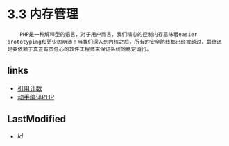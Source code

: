 # 3.3 内存管理 


		PHP是一种解释型的语言，对于用户而言，我们精心的控制内存意味着easier prototyping和更少的崩溃！当我们深入到内核之后，所有的安全防线都已经被越过，最终还是要依赖于真正有责任心的软件工程师来保证系统的稳定运行。



## links
   * [引用计数](<3.2.md>)
   * [动手编译PHP](<4.md>)

## LastModified 
   * $Id$

